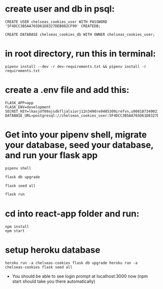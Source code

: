 # create user and db in psql:
    CREATE USER chelseas_cookies_user WITH PASSWORD '5F4DCC3B5AA765D61D8327DEB882CF99' CREATEDB;

    CREATE DATABASE chelseas_cookies_db WITH OWNER chelseas_cookies_user;


# in root directory, run this in terminal:
    pipenv install --dev -r dev-requirements.txt && pipenv install -r requirements.txt


# create a .env file and add this:
    FLASK_APP=app
    FLASK_ENV=development
    SECRET_KEY=lkasjdf09ajsdkfljalsiorj12n3490re9485309irefvn,u90818734902139489230
    DATABASE_URL=postgresql://chelseas_cookies_user:5F4DCC3B5AA765D61D8327DEB882CF99@localhost/chelseas_cookies_db


# Get into your pipenv shell, migrate your database, seed your database, and run your flask app

   ```bash
   pipenv shell
   ```

   ```bash
   flask db upgrade
   ```

   ```bash
   flask seed all
   ```

   ```bash
   flask run
   ```


# cd into react-app folder and run:
    npm install
    npm start

# setup heroku database
    heroku run -a chelseas-cookies flask db upgrade heroku run -a chelseas-cookies flask seed all


- You should be able to see login prompt at localhost:3000 now (npm start should take you there automatically)
